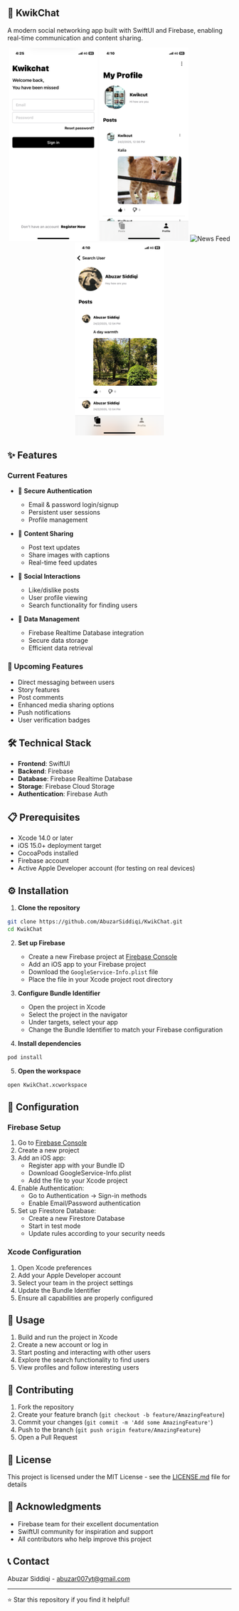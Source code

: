 ## 📱 KwikChat

A modern social networking app built with SwiftUI and Firebase, enabling real-time communication and content sharing.
<div align="center">
  <img src="Screenshots/login.png" alt="Login Screen" width="200"/>
  <img src="Screenshots/myprofile.png" alt="Profile Screen" width="200"/>
  <img src="Screenshots/feed.png" alt="News Feed" width="200"/>
  <img src="Screenshots/profile.png" alt="Profile Screen" width="200"/>
</div>

## ✨ Features

### Current Features
- 🔐 **Secure Authentication**
  - Email & password login/signup
  - Persistent user sessions
  - Profile management

- 📝 **Content Sharing**
  - Post text updates
  - Share images with captions
  - Real-time feed updates

- 👥 **Social Interactions**
  - Like/dislike posts
  - User profile viewing
  - Search functionality for finding users

- 💾 **Data Management**
  - Firebase Realtime Database integration
  - Secure data storage
  - Efficient data retrieval

### 🚀 Upcoming Features
- Direct messaging between users
- Story features
- Post comments
- Enhanced media sharing options
- Push notifications
- User verification badges

## 🛠 Technical Stack

- **Frontend**: SwiftUI
- **Backend**: Firebase
- **Database**: Firebase Realtime Database
- **Storage**: Firebase Cloud Storage
- **Authentication**: Firebase Auth

## 📋 Prerequisites

- Xcode 14.0 or later
- iOS 15.0+ deployment target
- CocoaPods installed
- Firebase account
- Active Apple Developer account (for testing on real devices)

## ⚙️ Installation

1. **Clone the repository**
```bash
git clone https://github.com/AbuzarSiddiqi/KwikChat.git
cd KwikChat
```

2. **Set up Firebase**
   - Create a new Firebase project at [Firebase Console](https://console.firebase.google.com)
   - Add an iOS app to your Firebase project
   - Download the `GoogleService-Info.plist` file
   - Place the file in your Xcode project root directory

3. **Configure Bundle Identifier**
   - Open the project in Xcode
   - Select the project in the navigator
   - Under targets, select your app
   - Change the Bundle Identifier to match your Firebase configuration

4. **Install dependencies**
```bash
pod install
```

5. **Open the workspace**
```bash
open KwikChat.xcworkspace
```

## 🔧 Configuration

### Firebase Setup

1. Go to [Firebase Console](https://console.firebase.google.com)
2. Create a new project
3. Add an iOS app:
   - Register app with your Bundle ID
   - Download GoogleService-Info.plist
   - Add the file to your Xcode project
4. Enable Authentication:
   - Go to Authentication → Sign-in methods
   - Enable Email/Password authentication
5. Set up Firestore Database:
   - Create a new Firestore Database
   - Start in test mode
   - Update rules according to your security needs

### Xcode Configuration

1. Open Xcode preferences
2. Add your Apple Developer account
3. Select your team in the project settings
4. Update the Bundle Identifier
5. Ensure all capabilities are properly configured

## 🚦 Usage

1. Build and run the project in Xcode
2. Create a new account or log in
3. Start posting and interacting with other users
4. Explore the search functionality to find users
5. View profiles and follow interesting users

## 📝 Contributing

1. Fork the repository
2. Create your feature branch (`git checkout -b feature/AmazingFeature`)
3. Commit your changes (`git commit -m 'Add some AmazingFeature'`)
4. Push to the branch (`git push origin feature/AmazingFeature`)
5. Open a Pull Request

## 📄 License

This project is licensed under the MIT License - see the [LICENSE.md](LICENSE.md) file for details

## 👏 Acknowledgments

- Firebase team for their excellent documentation
- SwiftUI community for inspiration and support
- All contributors who help improve this project

## 📞 Contact
Abuzar Siddiqi - abuzar007yt@gmail.com

---

⭐️ Star this repository if you find it helpful!
